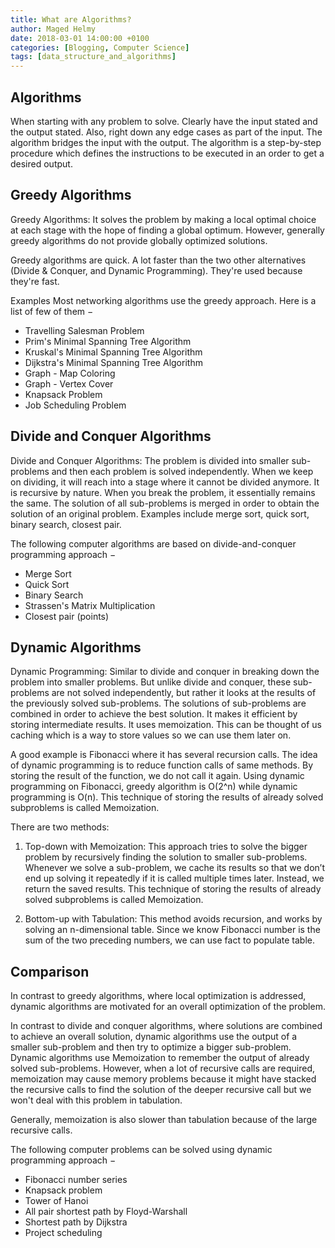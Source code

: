 ```yaml
---
title: What are Algorithms?
author: Maged Helmy
date: 2018-03-01 14:00:00 +0100
categories: [Blogging, Computer Science]
tags: [data_structure_and_algorithms]
---
```

## Algorithms

When starting with any problem to solve. Clearly have the input stated and the output stated. Also, right down any edge cases as part of the input. The algorithm bridges the input with the output. The algorithm is a step-by-step procedure which defines the instructions to be executed in an order to get a desired output.

## Greedy Algorithms

Greedy Algorithms: It solves the problem by making a local optimal choice at each stage with the hope of finding a global optimum. However, generally greedy algorithms do not provide globally optimized solutions.

Greedy algorithms are quick. A lot faster than the two other alternatives (Divide & Conquer, and Dynamic Programming). They're used because they're fast.

Examples
Most networking algorithms use the greedy approach. Here is a list of few of them −

- Travelling Salesman Problem
- Prim's Minimal Spanning Tree Algorithm
- Kruskal's Minimal Spanning Tree Algorithm
- Dijkstra's Minimal Spanning Tree Algorithm
- Graph - Map Coloring
- Graph - Vertex Cover
- Knapsack Problem
- Job Scheduling Problem

## Divide and Conquer Algorithms

Divide and Conquer Algorithms: The problem is divided into smaller sub-problems and then each problem is solved independently. When we keep on dividing, it will reach into a stage where it cannot be divided anymore. It is recursive by nature. When you break the problem, it essentially remains the same. The solution of all sub-problems is merged in order to obtain the solution of an original problem. Examples include merge sort, quick sort, binary search, closest pair.

The following computer algorithms are based on divide-and-conquer programming approach −

- Merge Sort
- Quick Sort
- Binary Search
- Strassen's Matrix Multiplication
- Closest pair (points)

## Dynamic Algorithms

Dynamic Programming: Similar to divide and conquer in breaking down the problem into smaller problems. But unlike divide and conquer, these sub-problems are not solved independently, but rather it looks at the results of the previously solved sub-problems. The solutions of sub-problems are combined in order to achieve the best solution. It makes it efficient by storing intermediate results. It uses memoization. This can be thought of us caching which is a way to store values so we can use them later on.

A good example is Fibonacci where it has several recursion calls. The idea of dynamic programming is to reduce function calls of same methods. By storing the result of the function, we do not call it again. Using dynamic programming on Fibonacci, greedy algorithm is O(2^n) while dynamic programming is O(n). This technique of storing the results of already solved subproblems is called Memoization.

There are two methods:

1)	Top-down with Memoization: This approach tries to solve the bigger problem by recursively finding the solution to smaller sub-problems. Whenever we solve a sub-problem, we cache its results so that we don’t end up solving it repeatedly if it is called multiple times later. Instead, we return the saved results. This technique of storing the results of already solved subproblems is called Memoization.

2)	Bottom-up with Tabulation: This method avoids recursion, and works by solving an n-dimensional table. Since we know Fibonacci number is the sum of the two preceding numbers, we can use fact to populate table.

## Comparison
In contrast to greedy algorithms, where local optimization is addressed, dynamic algorithms are motivated for an overall optimization of the problem.

In contrast to divide and conquer algorithms, where solutions are combined to achieve an overall solution, dynamic algorithms use the output of a smaller sub-problem and then try to optimize a bigger sub-problem. Dynamic algorithms use Memoization to remember the output of already solved sub-problems. However, when a lot of recursive calls are required, memoization may cause memory problems because it might have stacked the recursive calls to find the solution of the deeper recursive call but we won't deal with this problem in tabulation.

Generally, memoization is also slower than tabulation because of the large recursive calls.

The following computer problems can be solved using dynamic programming approach −

- Fibonacci number series
- Knapsack problem
- Tower of Hanoi
- All pair shortest path by Floyd-Warshall
- Shortest path by Dijkstra
- Project scheduling
